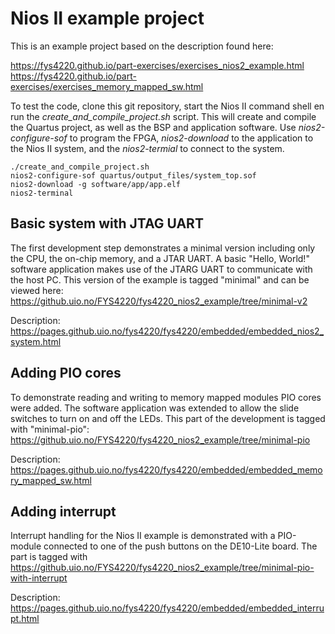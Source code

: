 # Nios II example project

This is an example project based on the description found here:

https://fys4220.github.io/part-exercises/exercises_nios2_example.html
https://fys4220.github.io/part-exercises/exercises_memory_mapped_sw.html

To test the code, clone this git repository, start the Nios II command shell en run the *create_and_compile_project.sh* script. This will create and compile the Quartus project, as well as the BSP and application software. Use *nios2-configure-sof* to program the FPGA, *nios2-download* to the application to the Nios II system, and the *nios2-termial* to connect to the system.

```
./create_and_compile_project.sh
nios2-configure-sof quartus/output_files/system_top.sof
nios2-download -g software/app/app.elf
nios2-terminal
```


## Basic system with JTAG UART 
The first development step demonstrates a minimal version including only the CPU, the on-chip memory, and a JTAR UART. A basic "Hello, World!" software application makes use of the JTARG UART to communicate with the host PC. This version of the example is tagged "minimal" and can be viewed here:
https://github.uio.no/FYS4220/fys4220_nios2_example/tree/minimal-v2


Description: https://pages.github.uio.no/fys4220/fys4220/embedded/embedded_nios2_system.html


## Adding PIO cores
To demonstrate reading and writing to memory mapped modules PIO cores were added. The software application was extended to allow the slide switches to turn on and off the LEDs. This part of the development is tagged with "minimal-pio":
https://github.uio.no/FYS4220/fys4220_nios2_example/tree/minimal-pio

Description: https://pages.github.uio.no/fys4220/fys4220/embedded/embedded_memory_mapped_sw.html

## Adding interrupt
Interrupt handling for the Nios II example is demonstrated with a PIO-module connected to one of the push buttons on the DE10-Lite board. The part is tagged with
https://github.uio.no/FYS4220/fys4220_nios2_example/tree/minimal-pio-with-interrupt

Description: https://pages.github.uio.no/fys4220/fys4220/embedded/embedded_interrupt.html
